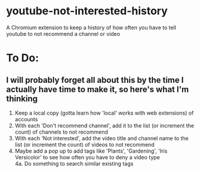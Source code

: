 # youtube-not-interested-history
A Chromium extension to keep a history of how often you have to tell youtube to not recommend a channel or video

# To Do:
## I will probably forget all about this by the time I actually have time to make it, so here's what I'm thinking
1. Keep a local copy (gotta learn how 'local' works with web extensions) of accounts
2. With each 'Don\'t recommend channel', add it to the list (or increment the count) of channels to not recommend
3. With each 'Not interested', add the video title and channel name to the list (or increment the count) of videos to not recommend
4. Maybe add a pop up to add tags like 'Plants', 'Gardening', 'Iris Versicolor' to see how often you have to deny a video type <br>
  4a. Do something to search similar existing tags
